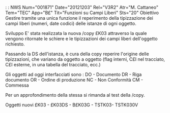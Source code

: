  :  : NWS Num="001871" Date="20121203" Rel="V3R2" Atr="M. Cattaneo" Tem="TEC" App="B£" Tit="Funzioni su Campi Liberi" Sts="20"
Obiettivo
Gestire tramite una unica funzione il reperimento della tipizzazione dei campi liberi (numeri, date
codici) delle istanze di ogni oggetto.

Sviluppo
E' stata realizzata la nuova /copy £K03 attraverso la quale vengono ritornate le schiere e le tipizzazioni dei campi liberi dell'oggetto richiesto.

Passando la DS dell'istanza, è cura della copy reperire l'origine delle tipizzazioni, che variano da
oggetto a oggetto (flag interni, C£I nel tracciato, C£I esterne, in una tabella del tracciato, ecc.)

Gli oggetti ad oggi interfacciati sono : 
DO - Documento
DR - Riga documento
OR - Ordine di produzione
NC - Non Conformità
CM - Commessa

Per un approfondimento della stessa si rimanda al test della /copy.

Oggetti nuovi
£K03 - £K03DS - B£K03G - TSTK03-  TSTK030V
